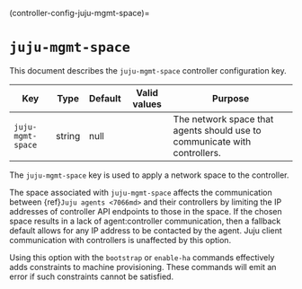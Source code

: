 (controller-config-juju-mgmt-space)=
# `juju-mgmt-space`


This document describes the `juju-mgmt-space` controller configuration key.

|Key|Type|Default|Valid values|Purpose|
|---|---|---|---|---|
|`juju-mgmt-space`|string|null||The network space that agents should use to communicate with controllers.|

The `juju-mgmt-space` key is used to apply a network space to the controller.

The space associated with `juju-mgmt-space` affects the communication between {ref}`Juju agents <7066md>` and their controllers by limiting the IP addresses of controller API endpoints to those in the space. If the chosen space results in a lack of agent:controller communication, then a fallback default allows for any IP address to be contacted by the agent. Juju client communication with controllers is unaffected by this option.

Using this option with the `bootstrap` or `enable-ha` commands effectively adds constraints to machine provisioning. These commands will emit an error if such constraints cannot be satisfied.


<!--
From List of controller configuration keys:
<h3 id="heading--controller-related-spaces">Controller-related spaces</h3>

There are two network spaces that can be applied to controllers and this is done by assigning a space name to options `juju-mgmt-space` and `juju-ha-space`. See {ref}`Network spaces <space>` for background information on spaces.

The space associated with `juju-mgmt-space` affects the communication between {ref}`Juju agents` and their controllers by limiting the IP addresses of controller API endpoints to those in the space. If the chosen space results in a lack of agent:controller communication then a fallback default allows for any IP address to be contacted by the agent. Juju client communication with controllers is unaffected by this option.

The space associated with `juju-ha-space` is used for MongoDB replica-set communication when {ref}`Controller high availability` is in use. When enabling HA, this option must be set when cluster members have more than one IP address available for MongoDB use, otherwise an error will be reported. Existing HA replica sets with multiple available addresses will report a warning instead of an error provided the members and addresses remain unchanged.

Using these options with the `bootstrap` or `enable-ha` commands effectively adds constraints to machine provisioning. These commands will emit an error if such constraints cannot be satisfied.

-->
